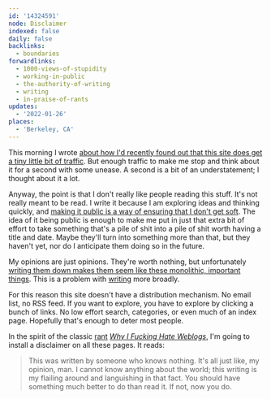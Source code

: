 ```yaml
---
id: '14324591'
node: Disclaimer
indexed: false
daily: false
backlinks:
  - boundaries
forwardlinks:
  - 1000-views-of-stupidity
  - working-in-public
  - the-authority-of-writing
  - writing
  - in-praise-of-rants
updates:
  - '2022-01-26'
places:
  - 'Berkeley, CA'
---
```

This morning I wrote [about how I'd recently found out that this site does get a tiny little bit of traffic](1000-views-of-stupidity.md). But enough traffic to make me stop and think about it for a second with some unease. A second is a bit of an understatement; I thought about it a lot. 

Anyway, the point is that I don't really like people reading this stuff. It's not really meant to be read. I write it because I am exploring ideas and thinking quickly, and [making it public is a way of ensuring that I don't get soft](working-in-public.md). The idea of it being public is enough to make me put in just that extra bit of effort to take something that's a pile of shit into a pile of shit worth having a title and date. Maybe they'll turn into something more than that, but they haven't yet, nor do I anticipate them doing so in the future. 

My opinions are just opinions. They're worth nothing, but unfortunately [writing them down makes them seem like these monolithic, important things](the-authority-of-writing.md). This is a problem with [writing](writing.md) more broadly. 

For this reason this site doesn't have a distribution mechanism. No email list, no RSS feed. If you want to explore, you have to explore by clicking a bunch of links. No low effort search, categories, or even much of an index page. Hopefully that's enough to deter most people. 

In the spirit of the classic [rant](in-praise-of-rants.md) *[Why I Fucking Hate Weblogs](http://mama.indstate.edu/users/bones/WhyIHateWebLogs.html)*, I'm going to install a disclaimer on all these pages. It reads: 

> This was written by someone who knows nothing. It's all just like, my opinion, man. I cannot know anything about the world; this writing is my flailing around and languishing in that fact. You should have something much better to do than read it. If not, now you do. 
